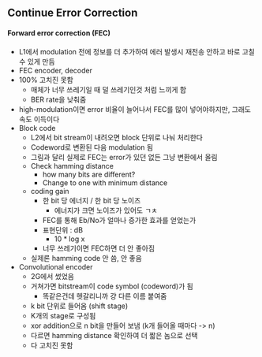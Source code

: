 ## Continue Error Correction

#### Forward error correction (FEC)

* L1에서 modulation 전에 정보를 더 추가하여 에러 발생시 재전송 안하고 바로 고칠 수 있게 만듬
* FEC encoder, decoder
* 100% 고치진 못함
    * 매체가 너무 쓰레기일 때 덜 쓰레기인것 처럼 느끼게 함
    * BER rate을 낮춰줌
* high-modulation이면 error 비율이 늘어나서 FEC를 많이 넣어야하지만, 그래도 속도 이득이다 
* Block code 
    * L2에서 bit stream이 내려오면 block 단위로 나눠 처리한다
    * Codeword로 변환된 다음 modulation 됨
    * 그림과 달리 실제로 FEC는 error가 있던 없든 그냥 변환에서 올림
    * Check hamming distance
        * how many bits are different?
        * Change to one with minimum distance
    * coding gain
        * 한 bit 당 에너지 / 한 bit 당 노이즈
            * 에너지가 크면 노이즈가 있어도 ㄱㅊ
        * FEC를 통해 Eb/No가 얼마나 증가한 효과를 얻었는가
        * 표현단위 : dB
            * 10 * log x
        * 너무 쓰레기이면 FEC하면 더 안 좋아짐
    * 실제론 hamming code 안 씀, 안 좋음
* Convolutional encoder
    * 2G에서 썼었음
    * 거쳐가면 bitstream이 code symbol (codeword)가 됨
        * 똑같은건데 헷갈리니까 걍 다른 이름 붙여줌
    * k bit 단위로 들어옴 (shift stage)
    * K개의 stage로 구성됨
    * xor addition으로 n bit을 만들어 보냄 (k개 들어올 때마다 -> n)
    * 다르면 hamming distance 확인하여 더 짧은 놈으로 선택
    * 다 고치진 못함

